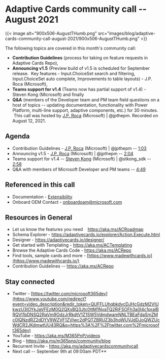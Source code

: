 # Adaptive Cards community call -- August 2021

{{< image alt="900x506-AugustTHumb.png" src="images/blog/adaptive-cards-community-call-august-2021/900x506-AugustTHumb.png" >}}

The following topics are covered in this month's community call:

- **Contribution Guidelines** (process for taking on feature requests in
Adaptive Cards Repo), 
- **Announcing v1.5** (Preview build of v1.5 is
scheduled for September release.  Key features - Input.ChoiceSet search
and filtering, Input.ChoiceSet auto complete, Improvements to table
layouts) - J.P. Roca (Microsoft), 
- **Teams support for v1.4** (Teams now
has partial support of v1.4) - Steven Kong (Microsoft) and finally
- **Q&A** (members of the Developer team and PM team field questions on a
host of topics -- updating documentation, functionality with Power
Platform, multi-line support, adaptive components, etc.) for 30
minutes.   This call was hosted by [J.P.
Roca](http://twitter.com/jpthepm) (Microsoft) \| \@jpthepm. Recorded on
August 12, 2021.

## Agenda

-   Contribution Guidelines - [J.P. Roca](http://twitter.com/jpthepm)
    (Microsoft) \| \@jpthepm --
    [1:03](https://youtu.be/84IvNDDlehc?t=63)
-   Announcing v1.5 - [J.P. Roca](http://twitter.com/jpthepm)
    (Microsoft) \| \@jpthepm --
    [2:04](https://youtu.be/84IvNDDlehc?t=124)
-   Teams support for v1.4 -- [Steven
    Kong](https://twitter.com/stkong_sdk) (Microsoft) \| \@stkong_sdk --
    [2:58](https://youtu.be/84IvNDDlehc?t=178)
-   Q&A with members of Microsoft Developer and PM teams --
    [4:49](https://youtu.be/84IvNDDlehc?t=289)


## Referenced in this call

-   Documentation -
    [Extensibility](https://docs.microsoft.com/en-us/adaptive-cards/sdk/rendering-cards/javascript/extensibility)
-   Onboard OEM Contact - <onboardoam@microsoft.com>


## Resources in General

-   Let us know the features you need    <https://aka.ms/ACRoadmap>
-   Schema Explorer
    - <https://adaptivecards.io/explorer/Action.Execute.html>
-   Designer - <https://adaptivecards.io/designer/> 
-   Get started with Templating - <https://aka.ms/ACTemplating>
-   Browse the Adaptive Cards Code - <https://aka.ms/ACRepo>
-   Find tools, sample cards and more
    - [https://www.madewithcards.io](https://www.madewithcards.io/)
-   Contribution Guidelines -- <https://aka.ms/ACRepo> 


## Stay connected

-   Twitter
    - [https://twitter.com/microsoft365dev](https://www.youtube.com/redirect?event=video_description&redir_token=QUFFLUhqbkdvcDJHcGdzM2VIUkwzU3lOYkJaVFEzM0Q2QXxBQ3Jtc0ttM1NyaTQ2RjFSOFh3a0l4c1pralBRQVI1bDNSQ2RaVm9OdzJrRkdtV1Z1SW5VdmdwamNNLTBEaFdaSmZMc0lQNzdRZ2dDYV9WZVF1ZVIwc2dPQTZBRUZ3b3hoWUVJdDJoQWZUcWdCR2JKdmwtUU43RQ&q=https%3A%2F%2Ftwitter.com%2Fmicrosoft365dev)​
-   YouTube - <https://aka.ms/M365PnP/videos>​
-   Blog - <https://aka.ms/m365pnp/community/blog>
-   Recurrent Invite - <https://aka.ms/adaptivecardscommunitycall>
-   Next call -- September 9th at 09:00am PDT**
